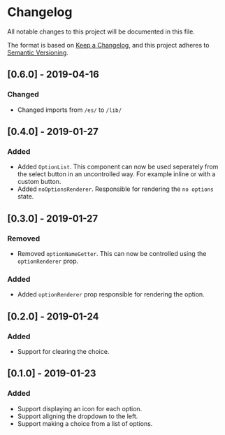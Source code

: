 # Changelog
All notable changes to this project will be documented in this file.

The format is based on [Keep a Changelog](https://keepachangelog.com/en/1.0.0/),
and this project adheres to [Semantic Versioning](https://semver.org/spec/v2.0.0.html).

## [0.6.0] - 2019-04-16

### Changed
- Changed imports from `/es/` to `/lib/`


## [0.4.0] - 2019-01-27

### Added
- Added `OptionList`. This component can now be used seperately from the select button in an uncontrolled way. For example inline or with a custom button.
- Added `noOptionsRenderer`. Responsible for rendering the `no options` state.

## [0.3.0] - 2019-01-27

### Removed
- Removed `optionNameGetter`. This can now be controlled using the `optionRenderer` prop.

### Added
- Added `optionRenderer` prop responsible for rendering the option.

## [0.2.0] - 2019-01-24
### Added
- Support for clearing the choice.

## [0.1.0] - 2019-01-23
### Added
- Support displaying an icon for each option.
- Support aligning the dropdown to the left.
- Support making a choice from a list of options.